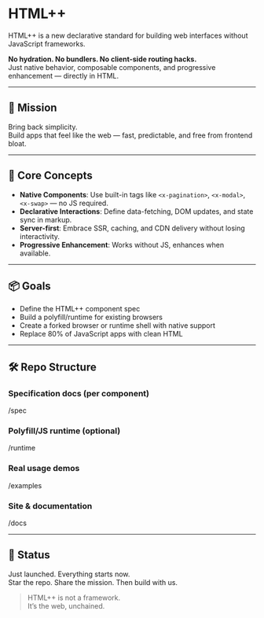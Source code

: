 # HTML++

HTML++ is a new declarative standard for building web interfaces without JavaScript frameworks.

**No hydration. No bundlers. No client-side routing hacks.**  
Just native behavior, composable components, and progressive enhancement — directly in HTML.

---

## 🚩 Mission

Bring back simplicity.  
Build apps that feel like the web — fast, predictable, and free from frontend bloat.

---

## 🧩 Core Concepts

- **Native Components**: Use built-in tags like `<x-pagination>`, `<x-modal>`, `<x-swap>` — no JS required.
- **Declarative Interactions**: Define data-fetching, DOM updates, and state sync in markup.
- **Server-first**: Embrace SSR, caching, and CDN delivery without losing interactivity.
- **Progressive Enhancement**: Works without JS, enhances when available.

---

## 📦 Goals

- Define the HTML++ component spec
- Build a polyfill/runtime for existing browsers
- Create a forked browser or runtime shell with native support
- Replace 80% of JavaScript apps with clean HTML

---

## 🛠 Repo Structure
### Specification docs (per component)
/spec 
### Polyfill/JS runtime (optional)
/runtime 
### Real usage demos
/examples
### Site & documentation
/docs 

---

## 🧠 Status

Just launched. Everything starts now.  
Star the repo. Share the mission. Then build with us.

> HTML++ is not a framework.  
> It’s the web, unchained.
